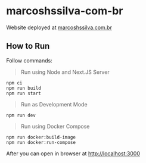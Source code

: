 # marcoshssilva-com-br

Website deployed at [marcoshssilva.com.br](https://marcoshssilva.com.br)

## How to Run

Follow commands:
> Run using Node and Next.JS Server
```
npm ci 
npm run build 
npm run start
```

> Run as Development Mode
```
npm run dev
```

> Run using Docker Compose
```
npm run docker:build-image
npm run docker:run-compose
```

After you can open in browser at [http://localhost:3000](http://localhost:3000)
